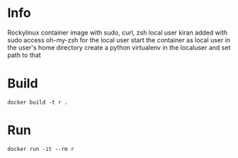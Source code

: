 # Info
Rockylinux container image with sudo, curl, zsh
local user kiran added with sudo access
oh-my-zsh for the local user
start the container as local user in the user's home directory
create a python virtualenv in the localuser and set path to that

# Build
```
docker build -t r .
```

# Run
```
docker run -it --rm r
```

